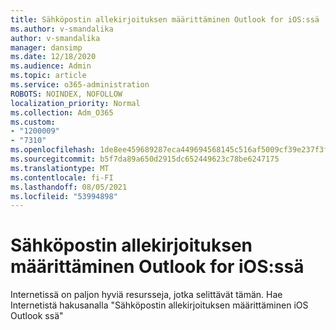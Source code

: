 ```yaml
---
title: Sähköpostin allekirjoituksen määrittäminen Outlook for iOS:ssä
ms.author: v-smandalika
author: v-smandalika
manager: dansimp
ms.date: 12/18/2020
ms.audience: Admin
ms.topic: article
ms.service: o365-administration
ROBOTS: NOINDEX, NOFOLLOW
localization_priority: Normal
ms.collection: Adm_O365
ms.custom:
- "1200009"
- "7310"
ms.openlocfilehash: 1de8ee459689287eca449694568145c516af5009cf39e237f3f82bdeb27403e5
ms.sourcegitcommit: b5f7da89a650d2915dc652449623c78be6247175
ms.translationtype: MT
ms.contentlocale: fi-FI
ms.lasthandoff: 08/05/2021
ms.locfileid: "53994898"
---
```

# <a name="set-up-an-email-signature-in-outlook-for-ios"></a>Sähköpostin allekirjoituksen määrittäminen Outlook for iOS:ssä

Internetissä on paljon hyviä resursseja, jotka selittävät tämän. Hae Internetistä hakusanalla "Sähköpostin allekirjoituksen määrittäminen iOS Outlook ssä"